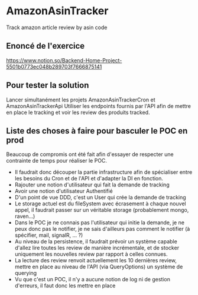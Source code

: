 # AmazonAsinTracker
Track amazon article review by asin code

## Enoncé de l'exercice

https://www.notion.so/Backend-Home-Project-5501b0773ec048b289703f7666875141

## Pour tester la solution
Lancer simultanément les projets AmazonAsinTrackerCron et AmazonAsinTrackerApi
Utiliser les endpoints fournis par l'API afin de mettre en place le tracking et voir les review des produits tracked.

## Liste des choses à faire pour basculer le POC en prod
Beaucoup de compromis ont été fait afin d'essayer de respecter une contrainte de temps pour réaliser le POC.


  * Il faudrait donc découper la partie infrastructure afin de spécialiser entre les besoins du Cron et de l'API et d'adapter la DI en fonction.
  * Rajouter une notion d'utilisateur qui fait la demande de tracking
  * Avoir une notion d'utilisateur Authentifié
  * D'un point de vue DDD, c'est un User qui crée la demande de tracking
  * Le storage actuel est du fileSystem avec écrasement à chaque nouvel appel, il faudrait passer sur un véritable storage (probablement mongo, raven...)
  * Dans le POC je ne connais pas l'utilisateur qui initie la demande, je ne peux donc pas le notifier, je ne sais  d'ailleurs pas comment le notifier (à spécifier, mail, signalR, ... ?)
  * Au niveau de la persistence, il faudrait prévoir un système capable d'allez lire toutes les review de manière incrémentale, et de stocker uniquement les nouvelles review par rapport à celles connues.
  * La lecture des review renvoit actuellement les 10 dernières review, mettre en place au niveau de l'API (via QueryOptions) un système de querying
  * Vu que c'est un POC, il n'y a aucune notion de log ni de gestion d'erreurs, il faut donc les mettre en place
